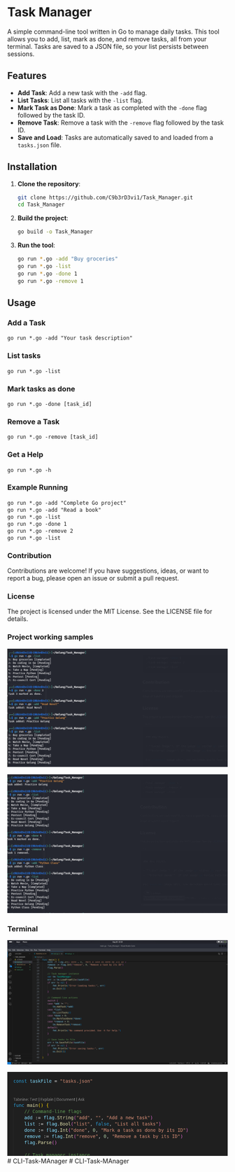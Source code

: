 # Task Manager

A simple command-line tool written in Go to manage daily tasks. This tool allows you to add, list, mark as done, and remove tasks, all from your terminal. Tasks are saved to a JSON file, so your list persists between sessions.

## Features

- **Add Task**: Add a new task with the `-add` flag.
- **List Tasks**: List all tasks with the `-list` flag.
- **Mark Task as Done**: Mark a task as completed with the `-done` flag followed by the task ID.
- **Remove Task**: Remove a task with the `-remove` flag followed by the task ID.
- **Save and Load**: Tasks are automatically saved to and loaded from a `tasks.json` file.

## Installation

1. **Clone the repository**:

    ```bash
    git clone https://github.com/C9b3rD3vi1/Task_Manager.git
    cd Task_Manager
    ```

2. **Build the project**:

    ```bash
    go build -o Task_Manager
    ```

3. **Run the tool**:

    ```bash
    go run *.go -add "Buy groceries"
    go run *.go -list
    go run *.go -done 1
    go run *.go -remove 1
    ```

## Usage

### **Add a Task**

    go run *.go -add "Your task description"

### **List tasks**

    go run *.go -list

### **Mark tasks as done**

    go run *.go -done [task_id]

### **Remove a Task**

    go run *.go -remove [task_id]

### **Get a Help**

    go run *.go -h

### **Example Running**

    go run *.go -add "Complete Go project"
    go run *.go -add "Read a book"
    go run *.go -list
    go run *.go -done 1
    go run *.go -remove 2
    go run *.go -list

### **Contribution**

Contributions are welcome! If you have suggestions, ideas, or want to report a bug, please open an issue or submit a pull request.

### **License**

The project is licensed under the MIT License. See the LICENSE file for details.

### **Project working samples**

![Task Manager](images/Output01.png)

![Task Manager](images/Output02.png)

### **Terminal**

![Task Manager](images/Screenshot1.png)

![Task Manager](images/Screenshot05.png)
#   C L I - T a s k - M A n a g e r 
 
 #   C L I - T a s k - M A n a g e r 
 
 